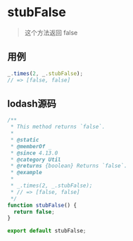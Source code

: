 # stubFalse

> 这个方法返回 false

## 用例

```js
_.times(2, _.stubFalse);
// => [false, false]
```

## lodash源码

```js
/**
 * This method returns `false`.
 *
 * @static
 * @memberOf _
 * @since 4.13.0
 * @category Util
 * @returns {boolean} Returns `false`.
 * @example
 *
 * _.times(2, _.stubFalse);
 * // => [false, false]
 */
function stubFalse() {
  return false;
}

export default stubFalse;
```